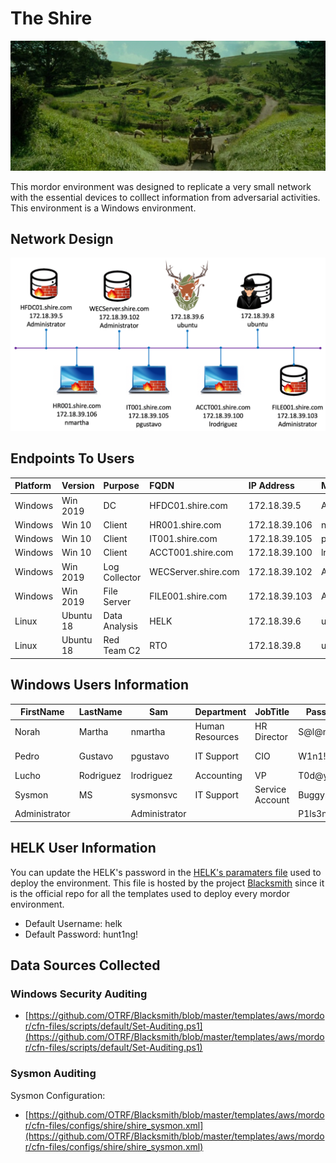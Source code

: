 # The Shire

![](images/network-shire.png)

This mordor environment was designed to replicate a very small network with the essential devices to colllect information from adversarial activities.
This environment is a Windows environment.

## Network Design

![](images/mordor-shire-environment.png)

## Endpoints To Users

| Platform  | Version     | Purpose       | FQDN                | IP Address    | Main User     |
|:---|:---|:---|:---|:---|:---|
| Windows   | Win 2019    | DC            | HFDC01.shire.com    | 172.18.39.5   | Administrator |
| Windows   | Win 10      | Client        | HR001.shire.com     | 172.18.39.106 | nmartha       | 
| Windows   | Win 10      | Client        | IT001.shire.com     | 172.18.39.105 | pgustavo      |
| Windows   | Win 10      | Client        | ACCT001.shire.com   | 172.18.39.100 | lrodriguez    |
| Windows   | Win 2019    | Log Collector | WECServer.shire.com | 172.18.39.102 | Administrator |
| Windows   | Win 2019    | File Server   | FILE001.shire.com   | 172.18.39.103 | Administrator |
| Linux     | Ubuntu 18   | Data Analysis | HELK                | 172.18.39.6   | ubuntu        |
| Linux     | Ubuntu 18   | Red Team C2   | RTO                 | 172.18.39.8   | ubuntu        |
 

## Windows Users Information

|FirstName |LastName |Sam |Department |JobTitle |Password |Identity |
|---|---|---|---|---|---|---|
|Norah |Martha |nmartha |Human Resources |HR Director |S@l@m3!123 |Users |
|Pedro |Gustavo |pgustavo |IT Support |CIO |W1n1!2019 |Domain Admins |
|Lucho |Rodriguez |lrodriguez |Accounting |VP |T0d@y!2019 |Users |
|Sysmon |MS |sysmonsvc |IT Support |Service Account |Buggy!1122 |Users |
|Administrator||Administrator|||P1ls3n!|Users|

## HELK User Information

You can update the HELK's password in the [HELK's paramaters file](https://github.com/OTRF/Blacksmith/blob/master/aws/mordor/cfn-parameters/shire/helk-server-parameters.json) used to deploy the environment.
This file is hosted by the project [Blacksmith](https://github.com/OTRF/Blacksmith) since it is the official repo for all the templates used to deploy every mordor environment.

* Default Username: helk
* Default Password: hunt1ng!

## Data Sources Collected

### Windows Security Auditing

* [https://github.com/OTRF/Blacksmith/blob/master/templates/aws/mordor/cfn-files/scripts/default/Set-Auditing.ps1](https://github.com/OTRF/Blacksmith/blob/master/templates/aws/mordor/cfn-files/scripts/default/Set-Auditing.ps1)

### Sysmon Auditing

Sysmon Configuration:

* [https://github.com/OTRF/Blacksmith/blob/master/templates/aws/mordor/cfn-files/configs/shire/shire_sysmon.xml](https://github.com/OTRF/Blacksmith/blob/master/templates/aws/mordor/cfn-files/configs/shire/shire_sysmon.xml)
